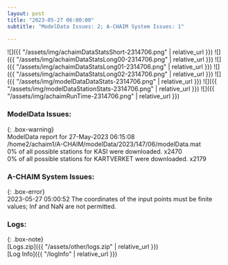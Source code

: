 ```yaml
---
layout: post
title: "2023-05-27 06:00:00"
subtitle: "ModelData Issues: 2; A-CHAIM System Issues: 1"

---
```


![]({{ "/assets/img/achaimDataStatsShort-2314706.png" | relative_url }})
![]({{ "/assets/img/achaimDataStatsLong00-2314706.png" | relative_url }})
![]({{ "/assets/img/achaimDataStatsLong01-2314706.png" | relative_url }})
![]({{ "/assets/img/achaimDataStatsLong02-2314706.png" | relative_url }})
![]({{ "/assets/img/modelDataDataStats-2314706.png" | relative_url }})
![]({{ "/assets/img/modelDataStationStats-2314706.png" | relative_url }})
![]({{ "/assets/img/achaimRunTime-2314706.png" | relative_url }})


### ModelData Issues:  
  
{: .box-warning}  
 ModelData report for 27-May-2023 06:15:08   
 /home2/achaim1/A-CHAIM/modelData/2023/147/06/modelData.mat   
 0% of all possible stations for KASI were downloaded. x2470   
 0% of all possible stations for KARTVERKET were downloaded. x2179   
  
### A-CHAIM System Issues:  
  
{: .box-error}  
2023-05-27 05:00:52 The coordinates of the input points must be finite values; Inf and NaN are not permitted.  

### Logs:  
  
{: .box-note}  
[Logs.zip]({{ "/assets/other/logs.zip" | relative_url }})  
[Log Info]({{ "/logInfo" | relative_url }})  
